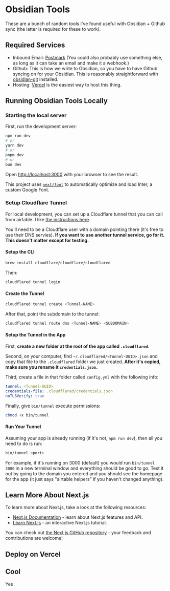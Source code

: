 # Obsidian Tools

These are a bunch of random tools I've found useful with Obsidian + Github sync
(the latter is required for these to work).

## Required Services

- Inbound Email: [Postmark](https://postmark.com) (You could also probably use
  something else, as long as it can take an email and make it a webhook.)
- Github: This is how we write to Obsidian, so you have to have Github syncing
  on for your Obsidian. This is reasonably straightforward with
  [obsidian-git](https://github.com/Vinzent03/obsidian-git) installed.
- Hosting: [Vercel](https://vercel.com) is the easiest way to host this thing.

## Running Obsidian Tools Locally

### Starting the local server

First, run the development server:

```bash
npm run dev
# or
yarn dev
# or
pnpm dev
# or
bun dev
```

Open [http://localhost:3000](http://localhost:3000) with your browser to see the
result.

This project uses
[`next/font`](https://nextjs.org/docs/basic-features/font-optimization) to
automatically optimize and load Inter, a custom Google Font.

### Setup Cloudflare Tunnel

For local development, you can set up a Cloudflare tunnel that you can call from
airtable. I like
[the instructions here](https://kirillplatonov.com/posts/setting-up-cloudflare-tunnel-for-development/).

You'll need to be a Cloudflare user with a domain pointing there (it's free to
use their DNS servies). **If you want to use another tunnel service, go for it.
This doesn't matter except for testing.**

#### Setup the CLI

```bash
brew install cloudflare/cloudflare/cloudflared
```

Then:

```
cloudflared tunnel login
```

#### Create the Tunnel

```bash
cloudflared tunnel create <Tunnel-NAME>
```

After that, point the subdomain to the tunnel:

```bash
cloudflared tunnel route dns <Tunnel-NAME> <SUBDOMAIN>
```

#### Setup the Tunnel in the App

First, **create a new folder at the root of the app called `.cloudflared`**.

Second, on your computer, find `~/.cloudflared/<Tunnel-UUID>.json` and copy that
file to the `.cloudflared` folder we just created. **After it's copied, make
sure you rename it `credentials.json`.**

Third, create a file in that folder called `config.yml` with the following info:

```yml
tunnel: <Tunnel-UUID>
credentials-file: .cloudflared/credentials.json
noTLSVerify: true
```

Finally, give `bin/tunnel` execute permissions:

```bash
chmod +x bin/tunnel
```

#### Run Your Tunnel

Assuming your app is already running (if it's not, `npm run dev`), then all you
need to do is run:

```bash
bin/tunnel <port>
```

For example, if it's running on 3000 (default) you would run `bin/tunnel 3000`
in a new terminal window and everything should be good to go. Test it out by
going to the domain you entered and you should see the homepage for the app (it
just says "airtable helpers" if you haven't changed anything).

## Learn More About Next.js

To learn more about Next.js, take a look at the following resources:

- [Next.js Documentation](https://nextjs.org/docs) - learn about Next.js
  features and API.
- [Learn Next.js](https://nextjs.org/learn) - an interactive Next.js tutorial.

You can check out
[the Next.js GitHub repository](https://github.com/vercel/next.js/) - your
feedback and contributions are welcome!

## Deploy on Vercel

## Cool

Yes
